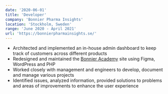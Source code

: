 ```yaml
---
date: '2020-06-01'
title: 'Developer'
company: 'Bonnier Pharma Insights'
location: 'Stockholm, Sweden'
range: 'June 2020 - April 2021'
url: 'https://bonnierpharmainsights.se/'
---
```


- Architected and implemented an in-house admin dashboard to keep track of customers across different products
- Redesigned and maintained the [Bonnier Academy](https://www.bonnieracademy.se/) site using Figma, WordPress and PHP
- Worked closely with management and engineers to develop, document and manage various projects
- Identified issues, analyzed information, provided solutions to problems and areas of improvements to enhance the user experience
